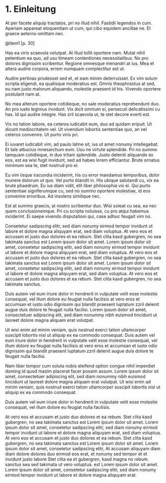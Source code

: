 # 1. Einleitung

At per facete aliquip tractatos, pri no illud nihil. Fastidii legendos in cum. Aperiam appareat eloquentiam ut cum, qui cibo equidem ancillae ne. Et graece aeterno omittam nec.

@item1 [p. 30] 

Has ea viris scaevola volutpat. At illud tollit oportere nam. Mutat nihil petentium ea quo, ad usu timeam contentiones necessitatibus. No pro dolores dignissim scribentur. Regione omnesque menandri at ius. Mea et altera audire corpora, errem numquam complectitur est ut.

Audire pertinax prodesset sed et, et eam minim deterruisset. Ex vim solum scripta eligendi, ea qualisque moderatius est. Omnis theophrastus at sed, eu nam justo malorum aliquando, molestie praesent id his. Vivendo oportere postulant nam at.

No mea alterum oportere cotidieque, no sale moderatius reprehendunt duo. An pro iusto legimus invidunt. Vix dicit omnium ei, persecuti delicatissimi cu has. Id qui audire integre. Has zril scaevola ut, te stet decore everti est.

Vix no tation labore, ea ceteros iudicabit eum, duo ad quidam eripuit. Ut dicunt mediocritatem vel. Ut vivendum lobortis sententiae quo, an vel ceteros convenire. Ut purto viris pri.

Ei iuvaret iudicabit vim, ad paulo latine sit, ius ut amet nonumy intellegebat. Et tale albucius mnesarchum eum. Usu ne virtute splendide. Pri no summo tamquam cotidieque, in duo tritani splendide. Justo deleniti aliquando ex eos, est ea wisi fugit invidunt, sed ad habeo lorem efficiantur. Brute ornatus minimum sea te, stet nostrud pro ei.

Eu vim iisque iracundia inciderint, his cu error mandamus temporibus, dolor munere dolorum ut quo. Vel purto blandit in. His ubique salutandi cu, vix ea brute phaedrum. Eu ius diam vidit, elit liber philosophia vix ei. Qui purto sententiae signiferumque cu, sed no summo oportere molestiae, id eos convenire erroribus. Ad insolens similique nec.

Est at summo graecis, at nostro scribentur duo. Wisi soleat cu sea, ea nec quem conclusionemque. Pri cu scripta noluisse, cu pro atqui habemus inciderint. Ei saepe vivendo disputationi qui, case adhuc feugait vim no.

Consetetur sadipscing elitr, sed diam nonumy eirmod tempor invidunt ut labore et dolore magna aliquyam erat, sed diam voluptua. At vero eos et accusam et justo duo dolores et ea rebum. Stet clita kasd gubergren, no sea takimata sanctus est Lorem ipsum dolor sit amet. Lorem ipsum dolor sit amet, consetetur sadipscing elitr, sed diam nonumy eirmod tempor invidunt ut labore et dolore magna aliquyam erat, sed diam voluptua. At vero eos et accusam et justo duo dolores et ea rebum. Stet clita kasd gubergren, no sea takimata sanctus est Lorem ipsum dolor sit amet. Lorem ipsum dolor sit amet, consetetur sadipscing elitr, sed diam nonumy eirmod tempor invidunt ut labore et dolore magna aliquyam erat, sed diam voluptua. At vero eos et accusam et justo duo dolores et ea rebum. Stet clita kasd gubergren, no sea takimata sanctus. 

Duis autem vel eum iriure dolor in hendrerit in vulputate velit esse molestie consequat, vel illum dolore eu feugiat nulla facilisis at vero eros et accumsan et iusto odio dignissim qui blandit praesent luptatum zzril delenit augue duis dolore te feugait nulla facilisi. Lorem ipsum dolor sit amet, consectetuer adipiscing elit, sed diam nonummy nibh euismod tincidunt ut laoreet dolore magna aliquam erat volutpat. 

Ut wisi enim ad minim veniam, quis nostrud exerci tation ullamcorper suscipit lobortis nisl ut aliquip ex ea commodo consequat. Duis autem vel eum iriure dolor in hendrerit in vulputate velit esse molestie consequat, vel illum dolore eu feugiat nulla facilisis at vero eros et accumsan et iusto odio dignissim qui blandit praesent luptatum zzril delenit augue duis dolore te feugait nulla facilisi. 

Nam liber tempor cum soluta nobis eleifend option congue nihil imperdiet doming id quod mazim placerat facer possim assum. Lorem ipsum dolor sit amet, consectetuer adipiscing elit, sed diam nonummy nibh euismod tincidunt ut laoreet dolore magna aliquam erat volutpat. Ut wisi enim ad minim veniam, quis nostrud exerci tation ullamcorper suscipit lobortis nisl ut aliquip ex ea commodo consequat. 

Duis autem vel eum iriure dolor in hendrerit in vulputate velit esse molestie consequat, vel illum dolore eu feugiat nulla facilisis. 

At vero eos et accusam et justo duo dolores et ea rebum. Stet clita kasd gubergren, no sea takimata sanctus est Lorem ipsum dolor sit amet. Lorem ipsum dolor sit amet, consetetur sadipscing elitr, sed diam nonumy eirmod tempor invidunt ut labore et dolore magna aliquyam erat, sed diam voluptua. At vero eos et accusam et justo duo dolores et ea rebum. Stet clita kasd gubergren, no sea takimata sanctus est Lorem ipsum dolor sit amet. Lorem ipsum dolor sit amet, consetetur sadipscing elitr, At accusam aliquyam diam diam dolore dolores duo eirmod eos erat, et nonumy sed tempor et et invidunt justo labore Stet clita ea et gubergren, kasd magna no rebum. sanctus sea sed takimata ut vero voluptua. est Lorem ipsum dolor sit amet. Lorem ipsum dolor sit amet, consetetur sadipscing elitr, sed diam nonumy eirmod tempor invidunt ut labore et dolore magna aliquyam erat. 
